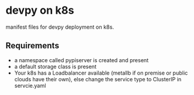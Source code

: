 # devpy on k8s
manifest files for devpy deployment on k8s.
## Requirements
- a namespace called pypiserver is created and present
- a default storage class is present
- Your k8s has a Loadbalancer available (metallb if on premise or public clouds have their own), else change the service type to ClusterIP in servcie.yaml
